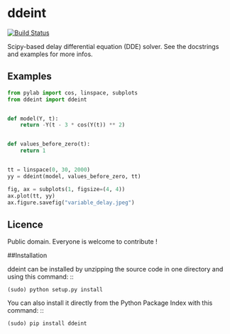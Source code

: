 # ddeint

[![Build Status](https://travis-ci.org/Zulko/ddeint.svg?branch=master)](https://travis-ci.org/Zulko/ddeint)

Scipy-based delay differential equation (DDE) solver. See the docstrings and examples for more infos.

## Examples


```python
from pylab import cos, linspace, subplots
from ddeint import ddeint


def model(Y, t):
    return -Y(t - 3 * cos(Y(t)) ** 2)


def values_before_zero(t):
    return 1


tt = linspace(0, 30, 2000)
yy = ddeint(model, values_before_zero, tt)

fig, ax = subplots(1, figsize=(4, 4))
ax.plot(tt, yy)
ax.figure.savefig("variable_delay.jpeg")
```



## Licence


Public domain. Everyone is welcome to contribute !

##Installation

ddeint can be installed by unzipping the source code in one directory and using this command: ::

    (sudo) python setup.py install

You can also install it directly from the Python Package Index with this command: ::

    (sudo) pip install ddeint 

